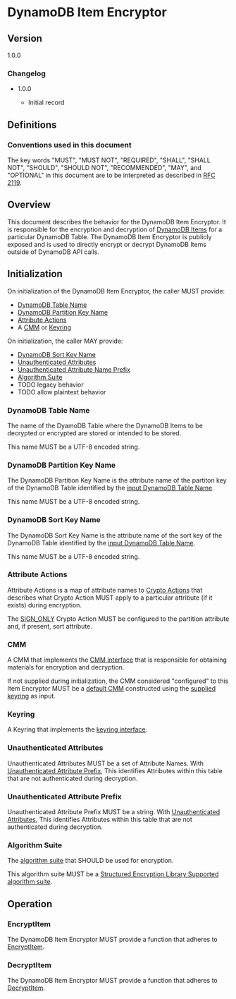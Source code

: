 [//]: # "Copyright Amazon.com Inc. or its affiliates. All Rights Reserved."
[//]: # "SPDX-License-Identifier: CC-BY-SA-4.0"

# DynamoDB Item Encryptor

## Version

1.0.0

### Changelog

- 1.0.0

  - Initial record

## Definitions

### Conventions used in this document

The key words "MUST", "MUST NOT", "REQUIRED", "SHALL", "SHALL NOT", "SHOULD", "SHOULD NOT", "RECOMMENDED", "MAY", and "OPTIONAL"
in this document are to be interpreted as described in [RFC 2119](https://tools.ietf.org/html/rfc2119).

## Overview

This document describes the behavior for the
DynamoDB Item Encryptor.
It is responsible for
the encryption and decryption of [DynamoDB Items](#TODO-link-to-docs)
for a particular DynamoDB Table.
The DynamoDB Item Encryptor is publicly exposed and
is used to directly encrypt or decrypt
DynamoDB Items outside of DynamoDB API calls.

## Initialization

On initialization of the DynamoDB Item Encryptor, the caller MUST provide:

- [DynamoDB Table Name](#dynamodb-table-name)
- [DynamoDB Partition Key Name](#dynamodb-partition-key-name)
- [Attribute Actions](#attribute-actions)
- A [CMM](#cmm) or [Keyring](#keyring)

On initialization, the caller MAY provide:

- [DynamoDB Sort Key Name](#dynamodb-sort-key-name)
- [Unauthenticated Attributes](#unauthenticated-attributes)
- [Unauthenticated Attribute Name Prefix](#unauthenticated-attribute-prefix)
- [Algorithm Suite](#algorithm-suite)
- TODO legacy behavior
- TODO allow plaintext behavior

### DynamoDB Table Name

The name of the DyamoDB Table where the
DynamoDB Items to be decrypted or encrypted
are stored or intended to be stored.

This name MUST be a UTF-8 encoded string.

### DynamoDB Partition Key Name

The DynamoDB Partition Key Name is the attribute name of the partiton key of the DynamoDB Table
identified by the [input DynamoDB Table Name](#dynamodb-table-name).

This name MUST be a UTF-8 encoded string.

### DynamoDB Sort Key Name

The DynamoDB Sort Key Name is the attribute name of the sort key
of the DynamoDB Table identified by the [input DynamoDB Table Name](#dynamodb-table-name).

This name MUST be a UTF-8 encoded string.

### Attribute Actions

Attribute Actions is a map of attribute names to
[Crypto Actions](../structured-encryption/structures.md#crypto-action)
that describes what Crypto Action MUST apply to a particular attribute 
(if it exists) during encryption.

The [SIGN_ONLY](../structured-encryption/structures.md#signonly) Crypto Action
MUST be configured to the partition attribute and, if present, sort attribute.

### CMM

A CMM that implements the [CMM interface](https://github.com/awslabs/aws-encryption-sdk-specification/blob/master/framework/cmm-interface.md)
that is responsible for obtaining materials for encryption and decryption.

If not supplied during initialization,
the CMM considered "configured" to this
Item Encryptor MUST be a
[default CMM](https://github.com/awslabs/aws-encryption-sdk-specification/blob/master/framework/default-cmm.md)
constructed using the [supplied keyring](#keyring) as input.

### Keyring

A Keyring that implements the [keyring interface](https://github.com/awslabs/aws-encryption-sdk-specification/blob/master/framework/keyring-interface.md).

### Unauthenticated Attributes

Unauthenticated Attributes MUST be a set of Attribute Names.
With [Unauthenticated Attribute Prefix](#unauthenticated-attribute-prefix),
This identifies Attributes within this table
that are not authenticated during decryption.

### Unauthenticated Attribute Prefix

Unauthenticated Attribute Prefix MUST be a string.
With [Unauthenticated Attributes](#unauthenticated-attributes),
This identifies Attributes within this table
that are not authenticated during decryption.

### Algorithm Suite

The [algorithm suite](https://github.com/awslabs/aws-encryption-sdk-specification/blob/master/framework/algorithm-suites.md) that SHOULD be used for encryption.

This algorithm suite MUST be a [Structured Encryption Library Supported algorithm suite](#TODO-mpl-alg-suites).

## Operation

### EncryptItem

The DynamoDB Item Encryptor MUST provide a function that adheres to [EncryptItem](./encrypt-item.md).

### DecryptItem

The DynamoDB Item Encryptor MUST provide a function that adheres to [DecryptItem](./decrypt-item.md).
